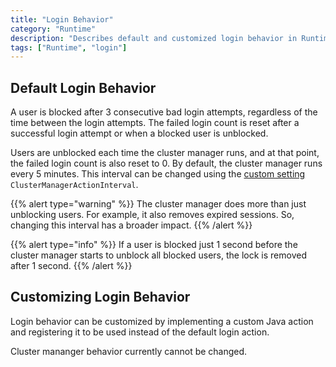 ```yaml
---
title: "Login Behavior"
category: "Runtime"
description: "Describes default and customized login behavior in Runtime."
tags: ["Runtime", "login"]
---
```


## Default Login Behavior

A user is blocked after 3 consecutive bad login attempts, regardless of the time between the login attempts. The failed login count is reset after a successful login attempt or when a blocked user is unblocked. 

Users are unblocked each time the cluster manager runs, and at that point, the failed login count is also reset to 0. By default, the cluster manager runs every 5 minutes. This interval can be changed using the [custom setting](https://docs.mendix.com/refguide/custom-settings#custom-settings) `ClusterManagerActionInterval`. 

{{% alert type="warning" %}}
The cluster manager does more than just unblocking users. For example, it also removes expired sessions. So, changing this interval has a broader impact. 
{{% /alert %}}

{{% alert type="info" %}}
If a user is blocked just 1 second before the cluster manager starts to unblock all blocked users, the lock is removed after 1 second.
{{% /alert %}}

## Customizing Login Behavior

Login behavior can be customized by implementing a custom Java action and registering it to be used instead of the default login action.

Cluster mananger behavior currently cannot be changed.

